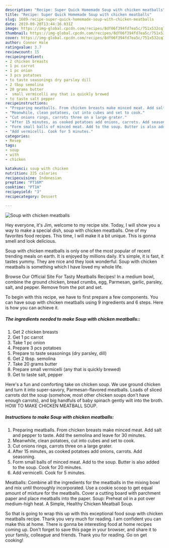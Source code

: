 ```yaml
---
description: "Recipe: Super Quick Homemade Soup with chicken meatballs"
title: "Recipe: Super Quick Homemade Soup with chicken meatballs"
slug: 1609-recipe-super-quick-homemade-soup-with-chicken-meatballs
date: 2019-09-20T13:44:16.031Z
image: https://img-global.cpcdn.com/recipes/8df06f394fd7ea5c/751x532cq70/soup-with-chicken-meatballs-recipe-main-photo.jpg
thumbnail: https://img-global.cpcdn.com/recipes/8df06f394fd7ea5c/751x532cq70/soup-with-chicken-meatballs-recipe-main-photo.jpg
cover: https://img-global.cpcdn.com/recipes/8df06f394fd7ea5c/751x532cq70/soup-with-chicken-meatballs-recipe-main-photo.jpg
author: Connor Hale
ratingvalue: 3.7
reviewcount: 15
recipeingredient:
- 2 chicken breasts
- 1 pc carrot
- 1 pc onion
- 3 pcs potatoes
- to taste seasonings dry parsley dill
- 2 tbsp semolina
- 20 grams butter
-  small vermicelli any that is quickly brewed
- to taste salt pepper
recipeinstructions:
- "Preparing meatballs. From chicken breasts make minced meat. Add salt and pepper to taste. Add the semolina and leave for 30 minutes."
- "Meanwhile, clean potatoes, cut into cubes and set to cook."
- "Cut onions rings, carrots three on a large grater."
- "After 15 minutes, as cooked potatoes add onions, carrots. Add seasoning."
- "Form small balls of minced meat. Add to the soup. Butter is also added to the soup. Cook for 20 minutes."
- "Add vermicelli. Cook for 5 minutes."
categories:
- Resep
tags:
- soup
- with
- chicken

katakunci: soup with chicken
nutrition: 225 calories
recipecuisine: Indonesian
preptime: "PT16M"
cooktime: "PT1H"
recipeyield: "3"
recipecategory: Dessert

---
```



![Soup with chicken meatballs](https://img-global.cpcdn.com/recipes/8df06f394fd7ea5c/751x532cq70/soup-with-chicken-meatballs-recipe-main-photo.jpg)

Hey everyone, it's Jim, welcome to my recipe site. Today, I will show you a way to make a special dish, soup with chicken meatballs. One of my favorites food recipes. This time, I will make it a bit unique. This is gonna smell and look delicious.

Soup with chicken meatballs is only one of the most popular of recent trending meals on earth. It is enjoyed by millions daily. It's simple, it is fast, it tastes yummy. They are nice and they look wonderful. Soup with chicken meatballs is something which I have loved my whole life.

Browse Our Official Site For Tasty Meatballs Recipes! In a medium bowl, combine the ground chicken, bread crumbs, egg, Parmesan, garlic, parsley, salt, and pepper. Remove from the pot and set.


To begin with this recipe, we have to first prepare a few components. You can have soup with chicken meatballs using 9 ingredients and 6 steps. Here is how you can achieve it.

##### The ingredients needed to make Soup with chicken meatballs::

1. Get 2 chicken breasts
1. Get 1 pc carrot
1. Take 1 pc onion
1. Prepare 3 pcs potatoes
1. Prepare to taste seasonings (dry parsley, dill)
1. Get 2 tbsp. semolina
1. Take 20 grams butter
1. Prepare  small vermicelli (any that is quickly brewed)
1. Get to taste salt, pepper


Here&#39;s a fun and comforting take on chicken soup. We use ground chicken and turn it into super-savory, Parmesan-flavored meatballs. Loads of sliced carrots dot the soup (somehow, most other chicken soups don&#39;t have enough carrots), and big handfuls of baby spinach gently wilt into the broth. HOW TO MAKE CHICKEN MEATBALL SOUP. 

##### Instructions to make Soup with chicken meatballs:

1. Preparing meatballs. From chicken breasts make minced meat. Add salt and pepper to taste. Add the semolina and leave for 30 minutes.
1. Meanwhile, clean potatoes, cut into cubes and set to cook.
1. Cut onions rings, carrots three on a large grater.
1. After 15 minutes, as cooked potatoes add onions, carrots. Add seasoning.
1. Form small balls of minced meat. Add to the soup. Butter is also added to the soup. Cook for 20 minutes.
1. Add vermicelli. Cook for 5 minutes.


Meatballs: Combine all the ingredients for the meatballs in the mixing bowl and mix until thoroughly incorporated. Use a cookie scoop to get equal amount of mixture for the meatballs. Cover a cutting board with parchment paper and place meatballs into the paper. Soup: Preheat oil in a pot over medium-high heat. A Simple, Healthy Chicken Meatball Soup. 

So that is going to wrap this up with this exceptional food soup with chicken meatballs recipe. Thank you very much for reading. I am confident you can make this at home. There is gonna be interesting food at home recipes coming up. Don't forget to save this page in your browser, and share it to your family, colleague and friends. Thank you for reading. Go on get cooking!
